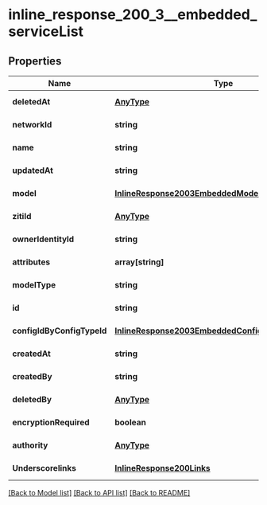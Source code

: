 # inline_response_200_3__embedded_serviceList

## Properties
Name | Type | Description | Notes
------------ | ------------- | ------------- | -------------
**deletedAt** | [**AnyType**](.md) |  | [default to null]
**networkId** | **string** |  | [default to null]
**name** | **string** |  | [default to null]
**updatedAt** | **string** |  | [default to null]
**model** | [**InlineResponse2003EmbeddedModel**](InlineResponse2003EmbeddedModel.md) |  | [default to null]
**zitiId** | [**AnyType**](.md) |  | [default to null]
**ownerIdentityId** | **string** |  | [default to null]
**attributes** | **array[string]** |  | [default to null]
**modelType** | **string** |  | [default to null]
**id** | **string** |  | [default to null]
**configIdByConfigTypeId** | [**InlineResponse2003EmbeddedConfigIdByConfigTypeId**](InlineResponse2003EmbeddedConfigIdByConfigTypeId.md) |  | [default to null]
**createdAt** | **string** |  | [default to null]
**createdBy** | **string** |  | [default to null]
**deletedBy** | [**AnyType**](.md) |  | [default to null]
**encryptionRequired** | **boolean** |  | [default to null]
**authority** | [**AnyType**](.md) |  | [default to null]
**Underscorelinks** | [**InlineResponse200Links**](InlineResponse200Links.md) |  | [default to null]

[[Back to Model list]](../README.md#documentation-for-models) [[Back to API list]](../README.md#documentation-for-api-endpoints) [[Back to README]](../README.md)


